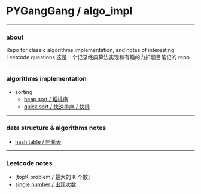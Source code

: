 # PYGangGang / algo_impl
---
### about

Repo for classic algorithms implementation, and notes of interesting Leetcode questions
这是一个记录经典算法实现和有趣的力扣题目笔记的 repo

---
### algorithms implementation

* sorting
  * [heap sort / 堆排序](algo_impl/heap_sort.cpp)
  * [quick sort / 快速排序 / 快排](algo_impl/quick_sort.cpp)

---
### data structure & algorithms notes

* [hash table / 哈希表](notes/ds_algo/散列表-hash_table-hash_fuction-哈希表-哈希冲突-collision-完美哈希-perfect_hash.md)

---
### Leetcode notes

* [topK problem / 最大的 K 个数]
* [single number / 出现次数](notes/leetcode/single_number.md)